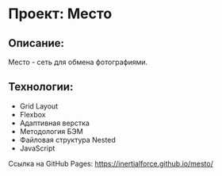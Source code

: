 # Проект: Место

## Описание:
Место - сеть для обмена фотографиями.

## Технологии:
* Grid Layout
* Flexbox
* Адаптивная верстка
* Методология БЭМ
* Файловая структура Nested
* JavaScript

Ссылка на GitHub Pages: https://inertialforce.github.io/mesto/
